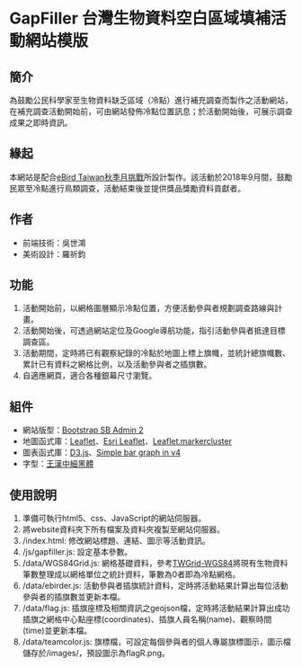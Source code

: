 # GapFiller 台灣生物資料空白區域填補活動網站模版
## 簡介
為鼓勵公民科學家至生物資料缺乏區域（冷點）進行補充調查而製作之活動網站，在補充調查活動開始前，可由網站發佈冷點位置訊息；於活動開始後，可展示調查成果之即時資訊。
## 緣起
本網站是配合[eBird Taiwan](https://ebird.org/taiwan/home)[秋季月挑戰](https://ebird.org/taiwan/news/ebird-taiwan-%E7%A7%8B%E5%AD%A3%E6%9C%88%E6%8C%91%E6%88%B0)所設計製作。該活動於2018年9月間，鼓勵民眾至冷點進行鳥類調查，活動結束後並提供獎品獎勵資料貢獻者。
## 作者
* 前端技術：吳世鴻
* 美術設計：羅祈鈞
## 功能
1. 活動開始前，以網格圖層顯示冷點位置，方便活動參與者規劃調查路線與計畫。
2. 活動開始後，可透過網站定位及Google導航功能，指引活動參與者抵達目標調查區。
3. 活動期間，定時將已有觀察紀錄的冷點於地圖上標上旗幟，並統計總旗幟數、累計已有資料之網格比例，以及活動參與者之插旗數。
4. 自適應網頁，適合各種銀幕尺寸瀏覽。
## 組件
* 網站版型：[Bootstrap SB Admin 2](https://startbootstrap.com/template-overviews/sb-admin-2/)
* 地圖函式庫：[Leaflet](https://leafletjs.com/)、[Esri Leaflet](https://esri.github.io/esri-leaflet/)、[Leaflet.markercluster](https://github.com/Leaflet/Leaflet.markercluster)
* 圖表函式庫：[D3.js](https://d3js.org/)、[Simple bar graph in v4](https://bl.ocks.org/d3noob/bdf28027e0ce70bd132edc64f1dd7ea4)
* 字型：[王漢中細黑體](http://lms.ltu.edu.tw/course_open.php?courseID=12961&f=open_doc&cid=684505)
## 使用說明
1. 準備可執行html5、css、JavaScript的網站伺服器。
2. 將website資料夾下所有檔案及資料夾複製至網站伺服器。
3. /index.html: 修改網站標題、連結、圖示等活動資訊。
4. /js/gapfiller.js: 設定基本參數。
5. /data/WGS84Grid.js: 網格基礎資料，參考[TWGrid-WGS84](https://github.com/RedbirdTaiwan/TWGrid-WGS84)將現有生物資料筆數整理成以網格單位之統計資料，筆數為0者即為冷點網格。
6. /data/ebirder.js: 活動參與者插旗統計資料，定時將活動結果計算出每位活動參與者的插旗數並更新本檔。
7. /data/flag.js: 插旗座標及相關資訊之geojson檔，定時將活動結果計算出成功插旗之網格中心點座標(coordinates)、插旗人員名稱(name)、觀察時間(time)並更新本檔。
8. /data/teamcolor.js: 旗標檔，可設定每個參與者的個人專屬旗標圖示，圖示檔儲存於/images/，預設圖示為flagR.png。